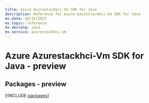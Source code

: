 ```yaml
---
title: Azure Azurestackhci-Vm SDK for Java
description: Reference for Azure Azurestackhci-Vm SDK for Java
ms.date: 10/15/2025
ms.topic: reference
ms.devlang: java
ms.service: azurestackhci-vm
---
```

# Azure Azurestackhci-Vm SDK for Java - preview
## Packages - preview
[!INCLUDE [packages](azurestackhci-vm-index.md)]